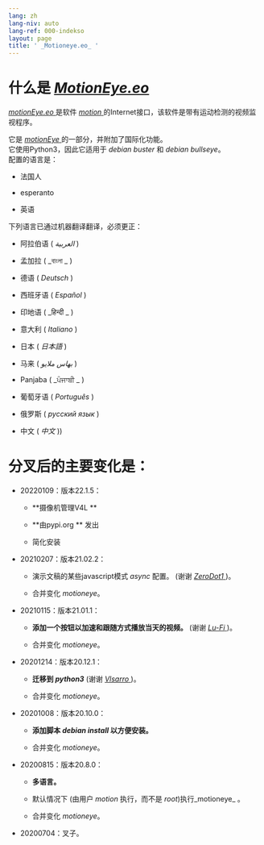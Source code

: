 ```yaml
---
lang: zh
lang-niv: auto
lang-ref: 000-indekso
layout: page
title: ' _Motioneye.eo_ '
---
```

# 什么是 [ _MotionEye.eo_ ](https://github.com/jmichault/motioneye.eo) 

[ _motionEye.eo_ ](https://github.com/jmichault/motioneye.eo) 是软件 [ _motion_ ](https://motion-project.github.io/)的Internet接口，该软件是带有运动检测的视频监视程序。

它是 [ _motionEye_ ](https://github.com/ccrisan/motioneye) 的一部分，并附加了国际化功能。  
它使用Python3，因此它适用于 _debian buster_ 和 _debian bullseye_。  
配置的语言是：  

* 法国人 


* esperanto  


* 英语 



下列语言已通过机器翻译翻译，必须更正：

* 阿拉伯语 ( _العربية_ )


* 孟加拉 ( _বাংলা _ )
  

  

* 德语 ( _Deutsch_ )


* 西班牙语 ( _Español_ )


* 印地语 ( _हिन्दी _ )
  

  

* 意大利 ( _Italiano_ )


* 日本 ( _日本語_ )


* 马来 ( _بهاس ملايو_ )


* Panjaba ( _ਪੰਜਾਬੀ _ )
  

  

* 葡萄牙语 ( _Português_ )


* 俄罗斯 ( _русский язык_ )


* 中文 ( _中文_ ))




# 分叉后的主要变化是：

* 20220109：版本22.1.5： 


  * **摄像机管理V4L **  


  * **由pypi.org **  发出


  * 简化安装 


* 20210207：版本21.02.2：


  * 演示文稿的某些javascript模式 _async_ 配置。 (谢谢 [ _ZeroDot1_ ]( https://github.com/ZeroDot1 ) )。


  * 合并变化 _motioneye_。


* 20210115：版本21.01.1：


  * **添加一个按钮以加速和跟随方式播放当天的视频。** (谢谢 [ _Lu-Fi_ ](https://github.com/Lu-Fi) )。


  * 合并变化 _motioneye_。


* 20201214：版本20.12.1：


  * **迁移到 _python3_** (谢谢 [ _Vlsarro_ ](https://github.com/Vlsarro) )。


  * 合并变化 _motioneye_。


* 20201008：版本20.10.0：


  * **添加脚本 _debian install_ 以方便安装。**


  * 合并变化 _motioneye_。


* 20200815：版本20.8.0：


  * **多语言。**


  * 默认情况下 (由用户 _motion_ 执行，而不是 _root_)执行_motioneye_ 。


  * 合并变化 _motioneye_。


* 20200704：叉子。



